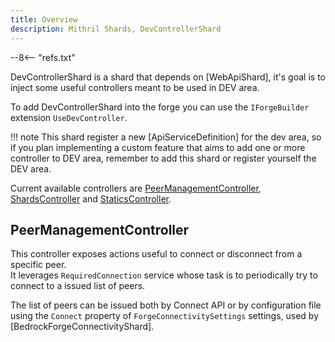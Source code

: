 ```yaml
---
title: Overview
description: Mithril Shards, DevControllerShard
---
```

--8<-- "refs.txt"

DevControllerShard is a shard that depends on [WebApiShard], it's goal is to inject some useful controllers meant to be used in DEV area.

To add DevControllerShard into the forge you can use the `IForgeBuilder` extension `UseDevController`.

!!! note
	This shard register a new [ApiServiceDefinition] for the dev area, so if you plan implementing a custom feature that aims to add one or more controller to DEV area, remember to add this shard or register yourself the DEV area.

Current available controllers are [PeerManagementController](#PeerManagementController), [ShardsController](#ShardsController) and [StaticsController](#StaticsController).

## PeerManagementController

This controller exposes actions useful to connect or disconnect from a specific peer.  
It leverages `RequiredConnection` service whose task is to periodically try to connect to a issued list of peers.

The list of peers can be issued both by Connect API or by configuration file using the `Connect` property of `ForgeConnectivitySettings` settings, used by [BedrockForgeConnectivityShard].

